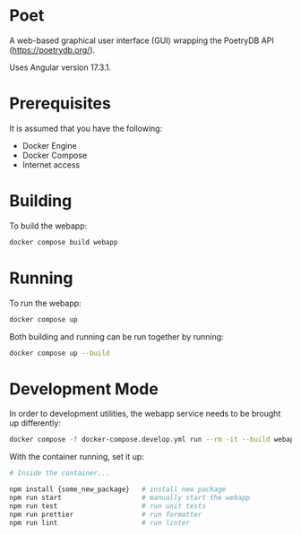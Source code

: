 # Poet

A web-based graphical user interface (GUI) wrapping the PoetryDB API (https://poetrydb.org/).

Uses Angular version 17.3.1.

# Prerequisites

It is assumed that you have the following:
* Docker Engine
* Docker Compose
* Internet access

# Building

To build the webapp:

```bash
docker compose build webapp
```

# Running

To run the webapp:

```bash
docker compose up
```

Both building and running can be run together by running:

```bash
docker compose up --build
```

# Development Mode

In order to development utilities, the webapp service needs to be brought up differently:

```bash
docker compose -f docker-compose.develop.yml run --rm -it --build webapp sh
```

With the container running, set it up:

```bash
# Inside the container...

npm install {some_new_package}   # install new package
npm run start                    # manually start the webapp
npm run test                     # run unit tests
npm run prettier                 # run formatter
npm run lint                     # run linter
```
